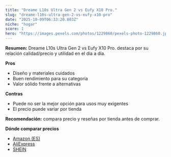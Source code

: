 ```yaml
---
title: "Dreame L10s Ultra Gen 2 vs Eufy X10 Pro."
slug: "dreame-l10s-ultra-gen-2-vs-eufy-x10-pro"
date: "2025-10-09T06:33:20.803Z"
niche: "hogar"
score: 1
hero: "https://images.pexels.com/photos/1229860/pexels-photo-1229860.jpeg?auto=compress&cs=tinysrgb&fit=crop&h=627&w=1200&auto=compress&cs=tinysrgb&w=1200&h=675&fit=crop"
---
```


**Resumen:** Dreame L10s Ultra Gen 2 vs Eufy X10 Pro. destaca por su relación calidad/precio y utilidad en el día a día.

**Pros**
- Diseño y materiales cuidados
- Buen rendimiento para su categoría
- Valor sólido frente a alternativas

**Contras**
- Puede no ser la mejor opción para usos muy exigentes
- El precio puede variar por tienda

**Recomendación:** compara precio y reseñas por tienda antes de comprar.

**Dónde comparar precios**
- [Amazon (ES)](https://www.amazon.es/s?k=Dreame%20L10s%20Ultra%20Gen%202%20vs%20Eufy%20X10%20Pro.&tag=teknovashop25-21)
- [AliExpress](https://www.aliexpress.com/wholesale?SearchText=Dreame%20L10s%20Ultra%20Gen%202%20vs%20Eufy%20X10%20Pro.)
- [SHEIN](https://www.shein.com/pdsearch/Dreame%20L10s%20Ultra%20Gen%202%20vs%20Eufy%20X10%20Pro.)